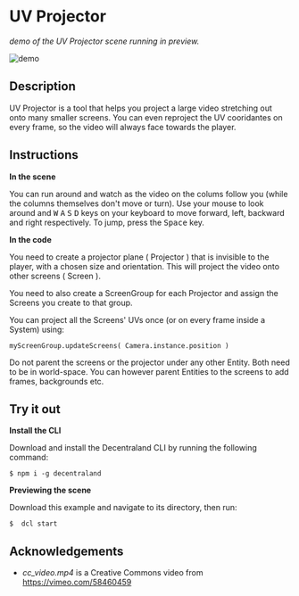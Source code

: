 # UV Projector
_demo of the UV Projector scene running in preview._

![demo](https://github.com/decentraland-scenes/uv-projector/blob/main/screenshots/uv.gif)

## Description
UV Projector is a tool that helps you project a large video stretching out onto many smaller screens. You can even reproject the UV cooridantes on every frame, so the video will always face towards the player.

## Instructions

**In the scene**

You can run around and watch as the video on the colums follow you (while the columns themselves don't move or turn). Use your mouse to look around and <kbd>W</kbd> <kbd>A</kbd> <kbd>S</kbd> <kbd>D</kbd> keys on your keyboard to move forward, left, backward and right respectively. To jump, press the <kbd>Space</kbd> key.

**In the code**

You need to create a projector plane ( Projector ) that is invisible to the player, with a chosen size and orientation. This will project the video onto other screens ( Screen ). 

You need to also create a ScreenGroup for each Projector and assign the Screens you create to that group.

You can project all the Screens' UVs once (or on every frame inside a System) using:

```
myScreenGroup.updateScreens( Camera.instance.position )
```

Do not parent the screens or the projector under any other Entity. Both need to be in world-space. You can however parent Entities to the screens to add frames, backgrounds etc.

## Try it out

**Install the CLI**

Download and install the Decentraland CLI by running the following command:

```
$ npm i -g decentraland
```

**Previewing the scene**

Download this example and navigate to its directory, then run:

```
$  dcl start
```

## Acknowledgements

- _cc_video.mp4_ is a Creative Commons video from https://vimeo.com/58460459 
